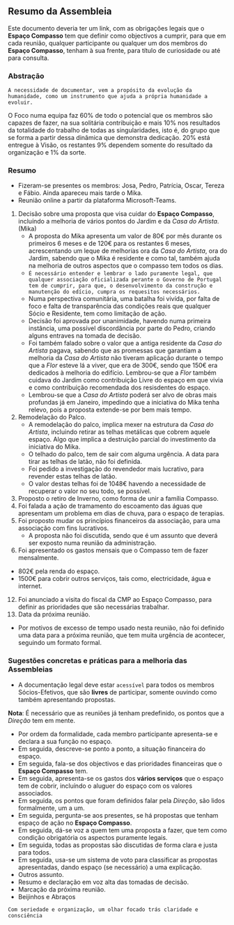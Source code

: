 ## Resumo da Assembleia

Este documento deveria ter um link, com as obrigações legais que o **Espaço Compasso** tem que definir como objectivos a cumprir, para que em cada reunião, qualquer participante ou qualquer um dos membros do **Espaço Compasso**, tenham à sua frente, para título de curiosidade ou até para consulta. 

### Abstração

`A necessidade de documentar, vem a propósito da evolução da humanidade, como um instrumento que ajuda a própria humanidade a evoluir. `

O Foco numa equipa faz 60% de todo o potencial que os membros são capazes de fazer, na sua solitária contribuição e mais 10% nos resultados da totalidade do trabalho de todas as singularidades, isto é, do grupo que se forma a partir dessa dinâmica que demonstra dedicação. 20% está entregue à Visão, os restantes 9% dependem somente do resultado da organização e 1% da sorte. 

### Resumo

- Fizeram-se presentes os membros: Josa, Pedro, Patrícia, Oscar, Tereza e Fábio. Ainda apareceu mais tarde o Mika. 
- Reunião online a partir da plataforma Microsoft-Teams. 

1. Decisão sobre uma proposta que visa cuidar do **Espaço Compasso**, incluíndo a melhoria de vários pontos do Jardim e da *Casa do Artista*. (Mika)
   - A proposta do Mika apresenta um valor de 80€ por mês durante os primeiros 6 meses e de 120€ para os restantes 6 meses, acrescentando um leque de melhorias ora da *Casa do Artista*, ora do Jardim, sabendo que o Mika é residente e como tal, também ajuda na melhoria de outros aspectos que o compasso tem todos os dias. 
   - `É necessário entender e lembrar o lado puramente legal, que qualquer associação oficializada perante o Governo de Portugal tem de cumprir, para que, o desenvolvimento da construção e manutenção do edício, cumpra os requesitos necessários.`
   - Numa perspectiva comunitária, uma batalha foi vivída, por falta de foco e falta de transparência das condições reais que qualquer Sócio e Residente, tem como limitação de ação.
   - Decisão foi aprovada por unanimidade, havendo numa primeira instância, uma possível discordância por parte do Pedro, criando alguns entraves na tomada de decisão.
   - Foi também falado sobre o valor que a antiga residente da *Casa do Artista* pagava, sabendo que as promessas que garantiam a melhoria da *Casa do Artista* não tiveram aplicação durante o tempo que a *Flor* esteve lá a viver, que era de 300€, sendo que 150€ era dedicados à melhoria do edifício. Lembrou-se que a *Flor* também cuidava do Jardim como contribuição Livre do espaço em que vivia e como contribuição recomendada dos resisdentes do espaço.
   - Lembrou-se que a *Casa do Artista* poderá ser alvo de obras mais profundas já em Janeiro, impedindo que a iniciativa do Mika tenha relevo, pois a proposta extende-se por bem mais tempo. 
3. Remodelação do Palco.
   - A remodelação do palco, implica mexer na estrutura da *Casa do Artista*, incluindo retirar as telhas metálicas que cobrem aquele espaço. Algo que implica a destruição parcial do investimento da iniciativa do Mika. 
   - O telhado do palco, tem de sair com alguma urgência. A data para tirar as telhas de latão, não foi definida.
   - Foi pedido a investigação do revendedor mais lucrativo, para revender estas telhas de latão.
   - O valor destas telhas foi de 1048€ havendo a necessidade de recuperar o valor no seu todo, se possível. 
5. Proposto o retiro de Inverno, como forma de unir a família Compasso.
6. Foi falada a ação de tramamento do escoamento das águas que apresentam um problema em dias de chuva, para o espaço de terapias. 
9. Foi proposto mudar os princípios financeiros da associação, para uma associação com fins lucrativos.
   - A proposta não foi discutida, sendo que é um assunto que deverá ser exposto numa reunião da administração. 
11. Foi apresentado os gastos mensais que o Compasso tem de fazer mensalmente. 
   - 802€ pela renda do espaço.
   - 1500€ para cobrir outros serviços, tais como, electricidade, água e internet.
12. Foi anunciado a visita do fiscal da CMP ao Espaço Compasso, para definir as prioridades que são necessárias trabalhar.
13. Data da próxima reunião.
   - Por motivos de excesso de tempo usado nesta reunião, não foi definido uma data para a próxima reunião, que tem muita urgência de acontecer, seguindo um formato formal.
 

### Sugestões concretas e práticas para a melhoria das Assembleias

- A documentação legal deve estar `acessível` para todos os membros Sócios-Efetivos, que são **livres** de participar, somente ouvindo como também apresentando propostas. 

**Nota**: É necessário que as reuniões já tenham predefinido, os pontos que a *Direção* tem em mente. 

- Por ordem da formalidade, cada membro participante apresenta-se e declara a sua função no espaço.
- Em seguida, descreve-se ponto a ponto, a situação financeira do espaço.
- Em seguida, fala-se dos objectivos e das prioridades financeiras que o **Espaço Compasso** tem.
- Em seguida, apresenta-se os gastos dos **vários serviços** que o espaço tem de cobrir, incluíndo o aluguer do espaço com os valores associados. 
- Em seguida, os pontos que foram definidos falar pela *Direção*, são lidos formalmente, um a um.
- Em seguida, pergunta-se aos presentes, se há propostas que tenham espaço de ação no **Espaço Compasso**.
- Em seguida, dá-se voz a quem tem uma proposta a fazer, que tem como condição obrigatória os aspectos puramente legais.
- Em seguida, todas as propostas são discutidas de forma clara e justa para todos.
- Em seguida, usa-se um sistema de voto para classificar as propostas apresentadas, dando espaço (se necessário) a uma explicação.
- Outros assunto.
- Resumo e declaração em voz alta das tomadas de decisão.
- Marcação da próxima reunião.
- Beijinhos e Abraços

`Com seriedade e organização, um olhar focado trás claridade e consciência`


   
